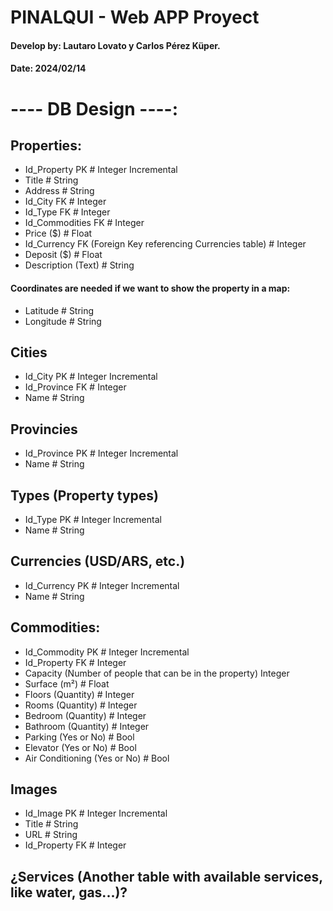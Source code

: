# PINALQUI - Web APP Proyect
#### Develop by: Lautaro Lovato y Carlos Pérez Küper.
#### Date: 2024/02/14

# ---- DB Design ----:

## Properties:
- Id_Property PK # Integer Incremental
- Title # String
- Address # String
- Id_City FK # Integer
- Id_Type FK # Integer
- Id_Commodities FK # Integer
- Price ($) # Float
- Id_Currency FK  (Foreign Key referencing Currencies table) # Integer
- Deposit ($) # Float
- Description (Text) # String

#### Coordinates are needed if we want to show the property in a map:
- Latitude # String
- Longitude # String

## Cities
- Id_City PK # Integer Incremental
- Id_Province FK # Integer
- Name # String

## Provincies
- Id_Province PK # Integer Incremental
- Name # String

## Types (Property types)
- Id_Type PK # Integer Incremental
- Name # String

## Currencies (USD/ARS, etc.)
- Id_Currency PK # Integer Incremental
- Name # String

## Commodities:
- Id_Commodity PK # Integer Incremental
- Id_Property FK # Integer
- Capacity (Number of people that can be in the property) Integer
- Surface (m²) # Float
- Floors (Quantity) # Integer
- Rooms (Quantity) # Integer
- Bedroom (Quantity) # Integer
- Bathroom (Quantity) # Integer
- Parking (Yes or No) # Bool
- Elevator (Yes or No) # Bool
- Air Conditioning (Yes or No) # Bool

## Images
- Id_Image PK # Integer Incremental
- Title # String
- URL # String
- Id_Property FK # Integer

## ¿Services  (Another table with available services, like water, gas...)?
